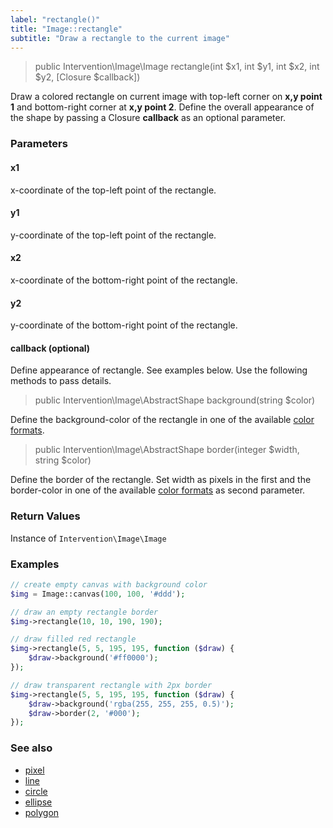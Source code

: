 ```yaml
---
label: "rectangle()"
title: "Image::rectangle"
subtitle: "Draw a rectangle to the current image"
---
```


> public Intervention\Image\Image rectangle(int $x1, int $y1, int $x2, int $y2, [Closure $callback])

Draw a colored rectangle on current image with top-left corner on **x,y point 1** and bottom-right corner at **x,y point 2**. Define the overall appearance of the shape by passing a Closure **callback** as an optional parameter.

### Parameters

#### x1
x-coordinate of the top-left point of the rectangle.

#### y1
y-coordinate of the top-left point of the rectangle.

#### x2
x-coordinate of the bottom-right point of the rectangle.

#### y2
y-coordinate of the bottom-right point of the rectangle.

#### callback (optional)
Define appearance of rectangle. See examples below. Use the following methods to pass details.

> public Intervention\Image\AbstractShape background(string $color)

Define the background-color of the rectangle in one of the available [color formats](/v2/getting-started/formats).

> public Intervention\Image\AbstractShape border(integer $width, string $color)

Define the border of the rectangle. Set width as pixels in the first and the border-color in one of the available [color formats](/v2/getting-started/formats) as second parameter.


### Return Values
Instance of `Intervention\Image\Image`

### Examples

```php
// create empty canvas with background color
$img = Image::canvas(100, 100, '#ddd');

// draw an empty rectangle border
$img->rectangle(10, 10, 190, 190);

// draw filled red rectangle
$img->rectangle(5, 5, 195, 195, function ($draw) {
    $draw->background('#ff0000');
});

// draw transparent rectangle with 2px border
$img->rectangle(5, 5, 195, 195, function ($draw) {
    $draw->background('rgba(255, 255, 255, 0.5)');
    $draw->border(2, '#000');
});
```

### See also

- [pixel](/v2/api/pixel)
- [line](/v2/api/line)
- [circle](/v2/api/circle)
- [ellipse](/v2/api/ellipse)
- [polygon](/v2/api/polygon)
